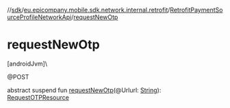 //[sdk](../../../index.md)/[eu.epicompany.mobile.sdk.network.internal.retrofit](../index.md)/[RetrofitPaymentSourceProfileNetworkApi](index.md)/[requestNewOtp](request-new-otp.md)

# requestNewOtp

[androidJvm]\

@POST

abstract suspend fun [requestNewOtp](request-new-otp.md)(@Urlurl: [String](https://kotlinlang.org/api/latest/jvm/stdlib/kotlin/-string/index.html)): [RequestOTPResource](../../eu.epicompany.mobile.sdk.network.model.proxy/-request-o-t-p-resource/index.md)
